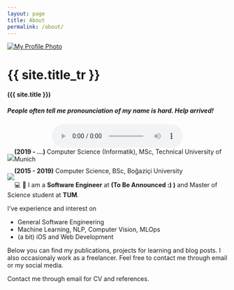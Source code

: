 ```yaml
---
layout: page
title: About
permalink: /about/
---
```


<div class="center">
    <a href="{{ site.baseurl }}/" title="link to home of {{ site.title }}">
        <img src="{{ site.baseurl }}/assets/images/profile.jpeg" class="user-image center" alt="My Profile Photo">
    </a>

</div>

<h1 class="center"> {{ site.title_tr }}</h1>
<h4 class="center">({{ site.title }})</h4>

<h5 class="center"> People often tell me pronounciation of my name is hard. Help arrived! </h5>
<audio style="margin: 0 auto; display: block;" controls>
    <source src="/assets/name.mp3" type="audio/mpeg">
    Your browser does not support the audio element.
</audio>


<div class="center">
    <p style="float: left;"><img src="{{ site.baseurl }}/assets/images/tum-logo.png"
            style="height:auto; max-width:100px; max-height:100px"></p>
    <p style="margin: auto"><b>(2019 - ...) </b> Computer Science (Informatik), MSc, Technical University of Munich</p>
</div>
<div class="center" style="clear: left;">
    <p style="float: left;"><img src="{{ site.baseurl }}/assets/images/boun.png" style="height:auto; max-width:100px;"></p>
    <p style="margin: auto"><b>(2015 - 2019)</b> Computer Science, BSc, Boğaziçi University</p>
</div>


💻  🤖  I am a **Software Engineer** at **(To Be Announced :) )** and Master of Science student at **TUM**. 


I've experience and interest on
* General Software Engineering
* Machine Learning, NLP, Computer Vision, MLOps
* (a bit) iOS and Web Development

Below you can find my publications, projects for learning and blog posts. I also occasionaly work as a freelancer. Feel free to contact me through email or my social media.

Contact me through email for CV and references.


